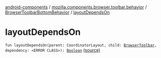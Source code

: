 [android-components](../../index.md) / [mozilla.components.browser.toolbar.behavior](../index.md) / [BrowserToolbarBottomBehavior](index.md) / [layoutDependsOn](./layout-depends-on.md)

# layoutDependsOn

`fun layoutDependsOn(parent: CoordinatorLayout, child: `[`BrowserToolbar`](../../mozilla.components.browser.toolbar/-browser-toolbar/index.md)`, dependency: <ERROR CLASS>): `[`Boolean`](https://kotlinlang.org/api/latest/jvm/stdlib/kotlin/-boolean/index.html) [(source)](https://github.com/mozilla-mobile/android-components/blob/master/components/browser/toolbar/src/main/java/mozilla/components/browser/toolbar/behavior/BrowserToolbarBottomBehavior.kt#L117)